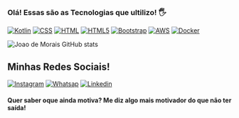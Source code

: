 ### Olá! Essas são as Tecnologias que ultilizo! 🖐️
[![Kotlin](https://img.shields.io/badge/Kotlin-0095D5?&style=for-the-badge&logo=kotlin&logoColor=white)]()
[![CSS](https://img.shields.io/badge/CSS-239120?&style=for-the-badge&logo=css3&logoColor=white)]()
[![HTML](https://img.shields.io/badge/HTML-239120?style=for-the-badge&logo=html5&logoColor=white)]()
[![HTML5](https://img.shields.io/badge/HTML5-E34F26?style=for-the-badge&logo=html5&logoColor=white)]()
[![Bootstrap](https://img.shields.io/badge/Bootstrap-563D7C?style=for-the-badge&logo=bootstrap&logoColor=white)]()
[![AWS](https://img.shields.io/badge/Aws-563D7C?style=for-the-badge&logo=bootstrap&logoColor=white)]()
[![Docker](https://img.shields.io/badge/Docker-563D7C?style=for-the-badge&logo=bootstrap&logoColor=green)]()


![Joao de Morais GitHub stats](https://github-readme-stats.vercel.app/api?username=JoaodeMorais91&show_icons=true&theme=radical)

## Minhas Redes Sociais!
[![Instagram](https://img.shields.io/badge/Instagram-E4405F?style=for-the-badge&logo=instagram&logoColor=white)](https://instagram.com/odemorais_joao)
[![Whatsap](https://img.shields.io/badge/WhatsApp-25D366?style=for-the-badge&logo=whatsapp&logoColor=white)](https://wa.me/67981499664)
[![Linkedin](https://img.shields.io/badge/Linkedin-25D366?style=for-the-badge&logo=whatsapp&logoColor=blue)](https://linkedin.com/in/joao-cleber-de-morais/)
#### Quer saber oque ainda motiva? Me diz algo mais motivador do que não ter saída! ###
